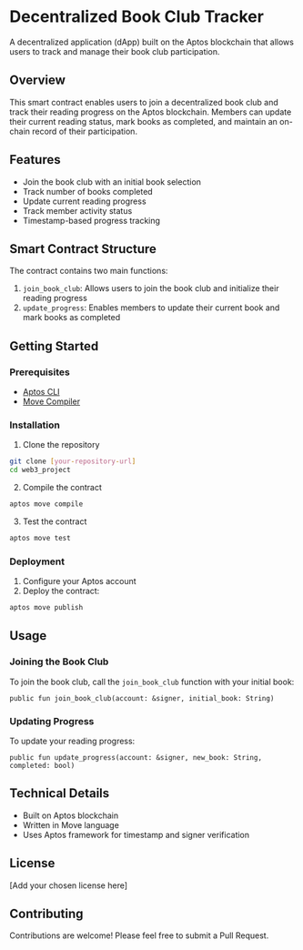 # Decentralized Book Club Tracker

A decentralized application (dApp) built on the Aptos blockchain that allows users to track and manage their book club participation.

## Overview

This smart contract enables users to join a decentralized book club and track their reading progress on the Aptos blockchain. Members can update their current reading status, mark books as completed, and maintain an on-chain record of their participation.

## Features

- Join the book club with an initial book selection
- Track number of books completed
- Update current reading progress
- Track member activity status
- Timestamp-based progress tracking

## Smart Contract Structure

The contract contains two main functions:

1. `join_book_club`: Allows users to join the book club and initialize their reading progress
2. `update_progress`: Enables members to update their current book and mark books as completed

## Getting Started

### Prerequisites

- [Aptos CLI](https://aptos.dev/cli-tools/aptos-cli-tool/install-aptos-cli)
- [Move Compiler](https://github.com/move-language/move)

### Installation

1. Clone the repository
```bash
git clone [your-repository-url]
cd web3_project
```

2. Compile the contract
```bash
aptos move compile
```

3. Test the contract
```bash
aptos move test
```

### Deployment

1. Configure your Aptos account
2. Deploy the contract:
```bash
aptos move publish
```

## Usage

### Joining the Book Club

To join the book club, call the `join_book_club` function with your initial book:

```move
public fun join_book_club(account: &signer, initial_book: String)
```

### Updating Progress

To update your reading progress:

```move
public fun update_progress(account: &signer, new_book: String, completed: bool)
```

## Technical Details

- Built on Aptos blockchain
- Written in Move language
- Uses Aptos framework for timestamp and signer verification

## License

[Add your chosen license here]

## Contributing

Contributions are welcome! Please feel free to submit a Pull Request.
